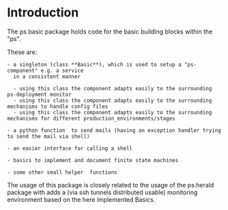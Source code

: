 # Introduction

The ps.basic package holds code for the basic building blocks within the "ps".

These are:

    - a singleton (class **Basic**), which is used to setup a "ps-component" e.g. a service
      in a consistent manner

      - using this class the component adapts easily to the surrounding ps-deployment monitor
      - using this class the component adapts easily to the surrounding mechanisms to handle config files
      - using this class the component adapts easily to the surrounding mechanisms for different production_environments/stages

    - a python function  to send mails (having an exception handler trying to send the mail via shell)

    - an easier interface for calling a shell

    - basics to implement and document finite state machines

    - some other small helper  functions


The usage of this package is closely related to the usage of the ps.herald package with adds a (via ssh tunnels distributed usable)
monitoring environment based on the here implemented Basics.

